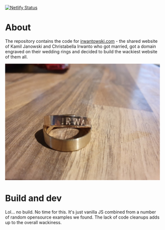 [![Netlify Status](https://api.netlify.com/api/v1/badges/f032c860-5e07-49aa-ab3b-4403e17ef094/deploy-status)](https://app.netlify.com/sites/irwantowski/deploys)

# About

The repository contains the code for [irwantowski.com](http://irwantowski.com) - the shared
website of Kamil Janowski and Christabella Irwanto who got married, got a domain engraved on their wedding 
rings and decided to build the wackiest website of them all.

![ring](./images/ring.jpg)

# Build and dev

Lol... no build. No time for this.
It's just vanilla JS combined from a number of random opensource examples we found.
The lack of code cleanups adds up to the overall wackiness.